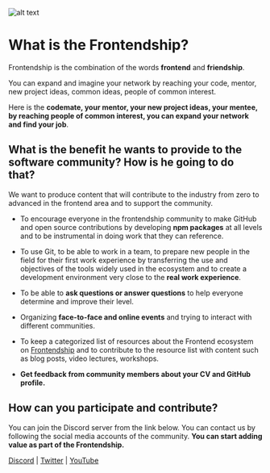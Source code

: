 ![alt text](https://media.discordapp.net/attachments/1025348141354074124/1030927564040061108/Twitter_Banner.png?width=1440&height=480)


# What is the Frontendship?

Frontendship is the combination of the words **frontend** and **friendship**.

You can expand and imagine your network by reaching your code, mentor, new project ideas, common ideas, people of common interest.

Here is the **codemate, your mentor, your new project ideas, your mentee, by reaching people of common interest, you can expand your network and find your job**.

## What is the benefit he wants to provide to the software community? How is he going to do that?

We want to produce content that will contribute to the industry from zero to advanced in the frontend area and to support the community.
* To encourage everyone in the frontendship community to make GitHub and open source contributions by developing **npm packages** at all levels and to be instrumental in doing work that they can reference.
* To use Git, to be able to work in a team, to prepare new people in the field for their first work experience by transferring the use and objectives of the tools widely used in the ecosystem and to create a development environment very close to the **real work experience**.
* To be able to **ask questions or answer questions** to help everyone determine and improve their level.
* Organizing **face-to-face and online events** and trying to interact with different communities.
* To keep a categorized list of resources about the Frontend ecosystem on [Frontendship](https://frontendship.com) and to contribute to the resource list with content such as blog posts, video lectures, workshops.

* **Get feedback from community members about your CV and GitHub profile.**

## How can you participate and contribute?

You can join the Discord server from the link below. You can contact us by following the social media accounts of the community. 
**You can start adding value as part of the Frontendship.**


[Discord](https://discord.gg/TkYDZw7Y) |
[Twitter](https://twitter.com/frontendship) |
[YouTube](https://www.youtube.com/channel/UCxQg0FsLbVywst5lh73FMOg)